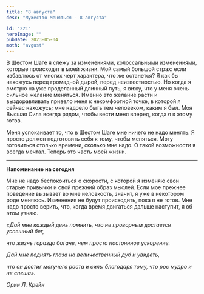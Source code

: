 ```yaml
---
title: "8 августа"
desc: "Мужество Меняться - 8 августа"

id: "221"
heroImage: ""
pubDate: 2023-05-04
moth: "avgust"
---
```


В Шестом Шаге я слежу за изменениями, колоссальными изменениями, которые
происходят в моей жизни. Мой самый большой страх: если избавлюсь от многих
черт характера, что же останется? Я как бы нахожусь перед громадной дырой,
перед неизвестностью. Но когда я смотрю на уже проделанный длинный путь, я
вижу, что у меня очень сильное желание меняться. Именно это желание расти и
выздоравливать привело меня к некомфортной точке, в которой я сейчас нахожусь;
мне надоело быть тем человеком, каким я был. Моя Высшая Сила всегда рядом,
чтобы вести меня вперед, когда я к этому готов.

Меня успокаивает то, что в Шестом Шаге мне ничего не надо менять. Я просто
должен подготовить себя к тому, чтобы меняться. Могу готовиться столько
времени, сколько мне надо. О такой возможности я всегда мечтал. Теперь это
часть моей жизни.

---

**Напоминание на сегодня**

Мне не надо беспокоиться о скорости, с которой я изменяю свои старые привычки
и свой прежний образ мыслей. Если мое прежнее поведение вызывает во мне
неловкость, значит, я уже в некотором роде меняюсь. Изменения не будут
происходить, пока я не готов. Мне надо просто верить, что, когда время
двигаться дальше наступит, я об этом узнаю.

_«Дай мне каждый день помнить, что не проворным достается успешный бег,_

_что жизнь гораздо богаче, чем просто постоянное ускорение._

_Дай мне поднять глаза на величественный дуб и увидеть,_

_что он достиг могучего роста и силы благодаря тому, что рос мудро и не
спеша»._

_Орин Л. Крейн_
